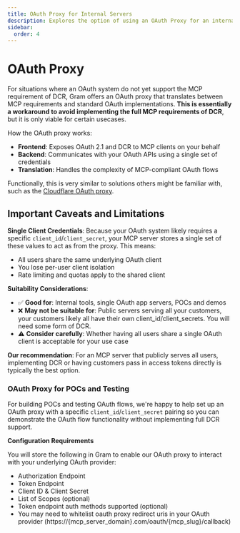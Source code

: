 ```yaml
---
title: OAuth Proxy for Internal Servers
description: Explores the option of using an OAuth Proxy for an internal facing MCP Server
sidebar:
  order: 4
---
```


# OAuth Proxy

For situations where an OAuth system do not yet support the MCP requirement of DCR, Gram offers an OAuth proxy that translates between MCP requirements and standard OAuth implementations. **This is essentially a workaround to avoid implementing the full MCP requirements of DCR**, but it is only viable for certain usecases.

How the OAuth proxy works:
- **Frontend**: Exposes OAuth 2.1 and DCR to MCP clients on your behalf
- **Backend**: Communicates with your OAuth APIs using a single set of credentials
- **Translation**: Handles the complexity of MCP-compliant OAuth flows

Functionally, this is very similar to solutions others might be familiar with, such as the [Cloudflare OAuth proxy](https://blog.cloudflare.com/remote-model-context-protocol-servers-mcp/#workers-oauth-provider-an-oauth-2-1-provider-library-for-cloudflare-workers).

## Important Caveats and Limitations

**Single Client Credentials**: Because your OAuth system likely requires a specific `client_id`/`client_secret`, your MCP server stores a single set of these values to act as from the proxy. This means:
- All users share the same underlying OAuth client
- You lose per-user client isolation
- Rate limiting and quotas apply to the shared client

**Suitability Considerations**: 
- ✅ **Good for**: Internal tools, single OAuth app servers, POCs and demos
- ❌ **May not be suitable for**: Public servers serving all your customers, your customers likely all have their own client_id/client_secrets. You will need some form of DCR.
- ⚠️ **Consider carefully**: Whether having all users share a single OAuth client is acceptable for your use case

**Our recommendation**: For an MCP server that publicly serves all users, implementing DCR or having customers pass in access tokens directly is typically the best option.

### OAuth Proxy for POCs and Testing

For building POCs and testing OAuth flows, we're happy to help set up an OAuth proxy with a specific `client_id`/`client_secret` pairing so you can demonstrate the OAuth flow functionality without implementing full DCR support.

**Configuration Requirements**

You will store the following in Gram to enable our OAuth proxy to interact with your underlying OAuth provider:
- Authorization Endpoint
- Token Endpoint
- Client ID & Client Secret
- List of Scopes (optional)
- Token endpoint auth methods supported (optional)
- You may need to whitelist oauth proxy redirect uris in your OAuth provider (https://{mcp_server_domain}.com/oauth/{mcp_slug}/callback)